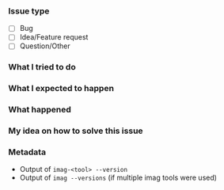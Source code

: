 <!--

Thank you very much for contributing to imag.

Please notice: I, the author of imag, am currently on a sabatical (May 2018
until early 2019). I am not sure whether I will have access to the internet
during that time. I may respond slowly - delay of 2-4 weeks or even more are
possible! I hope it won't be more.


For below: Omit the not applicable sections.

-->

### Issue type

- [ ] Bug
- [ ] Idea/Feature request
- [ ] Question/Other

<!-- In case of a bug: -->

### What I tried to do

### What I expected to happen

### What happened

### My idea on how to solve this issue

### Metadata

* Output of `imag-<tool> --version`
* Output of `imag --versions` (if multiple imag tools were used)

